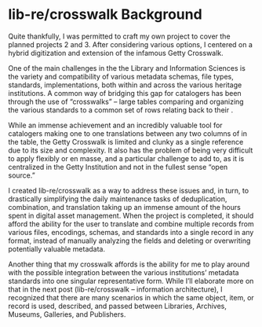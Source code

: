 # lib-re/crosswalk Background

<!-- {  
  "tags": ["lib-re", "school", "MUSE-359", "metadata", "crosswalk", "information architecture"]
} -->

Quite thankfully, I was permitted to craft my own project to cover the planned projects 2 and 3. After considering various 
  options, I centered on a hybrid digitization and extension of the infamous Getty Crosswalk.

One of the main challenges in the the Library and Information Sciences is the variety and compatibility of various metadata 
  schemas, file types, standards, implementations, both within and across the various heritage institutions. A common way of 
  bridging this gap for catalogers has been through the use of “crosswalks” – large tables comparing and organizing the 
  various standards to a common set of rows relating back to their .

While an immense achievement and an incredibly valuable tool for catalogers making one to one translations between any two 
  columns of in the table, the Getty Crosswalk is limited and clunky as a single reference due to its size and complexity. It 
  also has the problem of being very difficult to apply flexibly or en masse, and a particular challenge to add to, as it is 
  centralized in the Getty Institution and not in the fullest sense “open source.”

I created lib-re/crosswalk as a way to address these issues and, in turn, to drastically simplifying the daily maintenance 
  tasks of deduplication, combination, and translation taking up an immense amount of the hours spent in digital asset 
  management. When the project is completed, it should afford the ability for the user to translate and combine multiple 
  records from various files, encodings, schemas, and standards into a single record in any format, instead of manually 
  analyzing the fields and deleting or overwriting potentially valuable metadata.

Another thing that my crosswalk affords is the ability for me to play around with the possible integration between the 
  various institutions’ metadata standards into one singular representative form. While I’ll elaborate more on that in the 
  next post (lib-re/crosswalk – information architecture), I recognized that there are many scenarios in which the same object, 
  item, or record is used, described, and passed between Libraries, Archives, Museums, Galleries, and Publishers.
